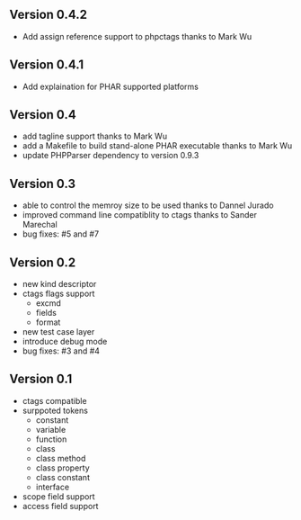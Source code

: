 Version 0.4.2
-------------

* Add assign reference support to phpctags
  thanks to Mark Wu

Version 0.4.1
-------------

* Add explaination for PHAR supported platforms

Version 0.4
-----------

* add tagline support
  thanks to Mark Wu
* add a Makefile to build stand-alone PHAR executable
  thanks to Mark Wu
* update PHPParser dependency to version 0.9.3

Version 0.3
-----------

* able to control the memroy size to be used
  thanks to Dannel Jurado
* improved command line compatiblity to ctags
  thanks to Sander Marechal
* bug fixes: #5 and #7

Version 0.2
-----------

* new kind descriptor
* ctags flags support
    * excmd
    * fields
    * format
* new test case layer
* introduce debug mode
* bug fixes: #3 and #4

Version 0.1
-----------

* ctags compatible
* surppoted tokens
    * constant
    * variable
    * function
    * class
    * class method
    * class property
    * class constant
    * interface
* scope field support
* access field support
